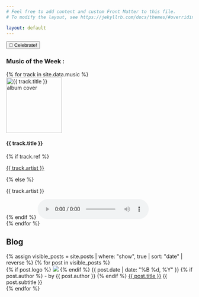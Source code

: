```yaml
---
# Feel free to add content and custom Front Matter to this file.
# To modify the layout, see https://jekyllrb.com/docs/themes/#overriding-theme-defaults

layout: default
---
```

<section class="posts">

  <button onclick="party()">🎉 Celebrate!</button>
  <script src="https://cdn.jsdelivr.net/npm/canvas-confetti@1.5.1/dist/confetti.browser.min.js"></script>
  <script>
  function party() {
      confetti({
        particleCount: 100,
        spread: 70,
        origin: { y: 0.6 }
      });
    }
  </script>

  <section class="music-section">
    <h3>Music of the Week :</h3>
    <div class="music-player">
      {% for track in site.data.music %}
      <div class="album-art">
        <img src="{{ track.cover }}" alt="{{ track.title }} album cover" width="150" height="150">
      </div>
      <div class="track-info">
        <h4>{{ track.title }}</h4>
        {% if track.ref %}
        <a href = "{{ track.ref }}" ><p>{{ track.artist }}</p></a>
        {% else %}
        <p>{{ track.artist }}</p>
        {% endif %}
        <audio controls>
          <source src="{{ track.audio }}" type="audio/mpeg">
          Your browser does not support the audio element.
        </audio>
      </div>
      {% endfor %}
    </div>
  </section>

  <h2>Blog</h2>
  {% assign visible_posts = site.posts | where: "show", true | sort: "date" | reverse %}
  {% for post in visible_posts %}
  <article class="post"> 
    <h3-post>
    {% if post.logo %}
    <img src="{{ '/images/post-logos/' | relative_url }}{{ post.logo }}"  
        class="post-logo">
    {% endif %} 
    <time>{{ post.date | date: "%B %d, %Y" }}</time>
    {% if post.author %}
    <author-text>- by {{ post.author }}</author-text>
    {% endif %}
    </h3-post>
    <h3-post>
      <a href="{{ post.url }}">{{ post.title }}</a>
    </h3-post>
    <p-post>{{ post.subtitle }} </p-post>
  </article>
  {% endfor %}
</section>